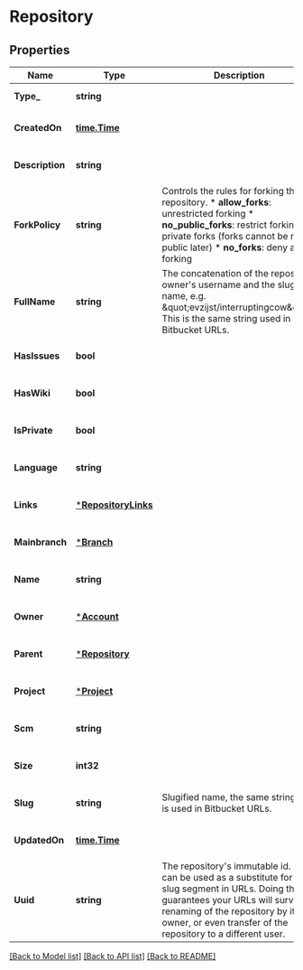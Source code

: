 # Repository

## Properties
Name | Type | Description | Notes
------------ | ------------- | ------------- | -------------
**Type_** | **string** |  | [default to null]
**CreatedOn** | [**time.Time**](time.Time.md) |  | [optional] [default to null]
**Description** | **string** |  | [optional] [default to null]
**ForkPolicy** | **string** |  Controls the rules for forking this repository.  * **allow_forks**: unrestricted forking * **no_public_forks**: restrict forking to private forks (forks cannot   be made public later) * **no_forks**: deny all forking  | [optional] [default to null]
**FullName** | **string** | The concatenation of the repository owner&#x27;s username and the slugified name, e.g. \&quot;evzijst/interruptingcow\&quot;. This is the same string used in Bitbucket URLs. | [optional] [default to null]
**HasIssues** | **bool** |  | [optional] [default to null]
**HasWiki** | **bool** |  | [optional] [default to null]
**IsPrivate** | **bool** |  | [optional] [default to null]
**Language** | **string** |  | [optional] [default to null]
**Links** | [***RepositoryLinks**](repository_links.md) |  | [optional] [default to null]
**Mainbranch** | [***Branch**](branch.md) |  | [optional] [default to null]
**Name** | **string** |  | [optional] [default to null]
**Owner** | [***Account**](account.md) |  | [optional] [default to null]
**Parent** | [***Repository**](repository.md) |  | [optional] [default to null]
**Project** | [***Project**](project.md) |  | [optional] [default to null]
**Scm** | **string** |  | [optional] [default to null]
**Size** | **int32** |  | [optional] [default to null]
**Slug** | **string** | Slugified name, the same string that is used in Bitbucket URLs. | [optional] [default to null]
**UpdatedOn** | [**time.Time**](time.Time.md) |  | [optional] [default to null]
**Uuid** | **string** | The repository&#x27;s immutable id. This can be used as a substitute for the slug segment in URLs. Doing this guarantees your URLs will survive renaming of the repository by its owner, or even transfer of the repository to a different user. | [optional] [default to null]

[[Back to Model list]](../README.md#documentation-for-models) [[Back to API list]](../README.md#documentation-for-api-endpoints) [[Back to README]](../README.md)

